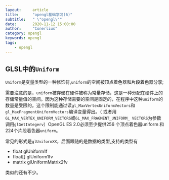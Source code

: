 ```yaml
---
layout:     article
title:      "opengl基础学习(6)"
subtitle:   " \"opengl\""
date:       2020-11-12 15:00:00
author:     "Conerlius"
category: opengl
keywords: opengl
tags:
    - opengl
---
```


## GLSL中的`Uniform`

`Uniform`是变量类型的一种修饰符,`uniform`的空间被顶点着色器和片段着色器分享;

需要注意的是，`uniform`被存储在硬件被称为常量存储，这是一种分配在硬件上的存储常量值的空间。因为这种存储需要的空间是固定的，在程序中这种`uniform`的数量是受限的。这个限制能通过读`gl_MaxVertexUniformVectors`和`gl_MaxFragmentUniformVectors`编译变量得出。（ 或者用`GL_MAX_VERTEX_UNIFORM_VECTORS`或`GL_MAX_FRAGMENT_UNIFORM_ VECTORS`为参数调用`glGetIntegerv`）OpenGL ES 2.0必须至少提供256 个顶点着色器uniform 和224个片段着色器`uniform`。

常见的形式是`glUniformXX`，后面跟随的是数据的类型,支持的类型有

- float glUniform1f
- float[] glUniform1fv
- matrix glUniformMatrix2fv

类似的还有不少。